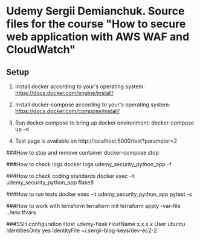 # Udemy Sergii Demianchuk. Source files for the course "How to secure web application with AWS WAF and CloudWatch"

## Setup

1. Install docker according to your's operating system: https://docs.docker.com/engine/install/

2. Install docker-compose according to your's operating system: https://docs.docker.com/compose/install/

3. Run docker compose to bring up docker environment: docker-compose up -d

4. Test page is available on http://localhost:5000/test?parameter=2

###How to stop and remove container
docker-compose stop

###How to check logs
docker logs udemy_security_python_app -f
   
###How to check coding standards
docker exec -it udemy_security_python_app flake8

###How to run tests
docker exec -it udemy_security_python_app pytest -s

###How to work with terraform
terraform init
terraform apply -var-file ../env.tfvars

###SSH configuration
Host udemy-flask
    HostName x.x.x.x
    User ubuntu
    IdentitiesOnly yes
    IdentityFile ~/.sergii-blog-keys/dev-ec2-2